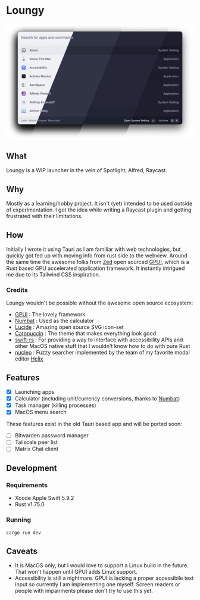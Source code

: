 # Loungy

![Loungy](./img/preview.webp)

## What

Loungy is a WIP launcher in the vein of Spotlight, Alfred, Raycast.

## Why

Mostly as a learning/hobby project. It isn't (yet) intended to be used outside of experimentation.
I got the idea while writing a Raycast plugin and getting frustrated with their limitations.

## How

Initially I wrote it using Tauri as I am familiar with web technologies, but quickly got fed up with moving info from rust side to the webview. Around the same time the awesome folks from [Zed](https://zed.dev/) open sourced [GPUI](https://www.gpui.rs/), which is a Rust based GPU accelerated application framework. It instantly intrigued me due to its Tailwind CSS inspiration.

### Credits

Loungy wouldn't be possible without the awesome open source ecosystem:

- [GPUI](https://www.gpui.rs/) : The lovely framework
- [Numbat](https://numbat.dev/) : Used as the calculator
- [Lucide](https://lucide.dev/) : Amazing open source SVG icon-set
- [Catppuccin](https://github.com/catppuccin) : The theme that makes everything look good
- [swift-rs](https://github.com/Brendonovich/swift-rs) : For providing a way to interface with accessibility APIs and other MacOS native stuff that I wouldn't know how to do with pure Rust
- [nucleo](https://github.com/helix-editor/nucleo) : Fuzzy searcher implemented by the team of my favorite modal editor [Helix](https://github.com/helix-editor/helix)

## Features

- [x] Launching apps
- [x] Calculator (including unit/currency conversions, thanks to [Numbat](https://numbat.dev/))
- [x] Task manager (killing processes)
- [x] MacOS menu search

These features exist in the old Tauri based app and will be ported soon:

- [ ] Bitwarden password manager
- [ ] Tailscale peer list
- [ ] Matrix Chat client

## Development

### Requirements

- Xcode Apple Swift 5.9.2
- Rust v1.75.0

### Running

```
cargo run dev
```

## Caveats

- It is MacOS only, but I would love to support a Linux build in the future. That won't happen until GPUI adds Linux support.
- Accessibility is still a nightmare. GPUI is lacking a proper accessibile text input so currently I am implementing one myself. Screen readers or people with impairments please don't try to use this yet.
